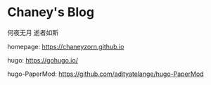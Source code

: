 # Chaney's Blog

何夜无月 逝者如斯

homepage: <https://chaneyzorn.github.io>

hugo: <https://gohugo.io/>

hugo-PaperMod: <https://github.com/adityatelange/hugo-PaperMod>
